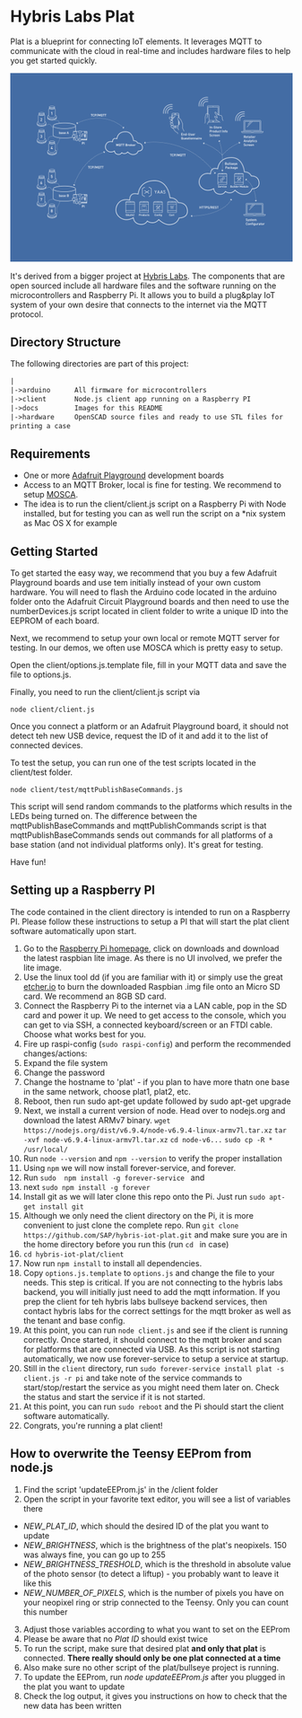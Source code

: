 # Hybris Labs Plat
Plat is a blueprint for connecting IoT elements. It leverages MQTT to communicate with the cloud in real-time and includes hardware files to help you get started quickly.

![Bullseye Architecture](./docs/plat_bullseye_architecture.png)

It's derived from a bigger project at [Hybris Labs](http://labs.hybris.com/tag/bullseye/). The components that are open sourced include all hardware files and the software running on the microcontrollers and Raspberry Pi. It allows you to build a plug&play IoT system of your own desire that connects to the internet via the MQTT protocol.

## Directory Structure
The following directories are part of this project:

	|
	|->arduino		All firmware for microcontrollers	
	|->client		Node.js client app running on a Raspberry PI
	|->docs			Images for this README
	|->hardware		OpenSCAD source files and ready to use STL files for printing a case
	
## Requirements
- One or more [Adafruit Playground](https://www.adafruit.com/products/3000) development boards
- Access to an MQTT Broker, local is fine for testing. We recommend to setup [MOSCA](https://github.com/mcollina/mosca).
- The idea is to run the client/client.js script on a Raspberry Pi with Node installed, but for testing you can as well run the script on a *nix system as Mac OS X for example
	
## Getting Started

To get started the easy way, we recommend that you buy a few Adafruit Playground boards and use tem initially instead of your own custom hardware. You will need to flash the Arduino code located in the arduino folder onto the Adafruit Circuit Playground boards and then need to use the numberDevices.js script located in client folder to write a unique ID into the EEPROM of each board.

Next, we recommend to setup your own local or remote MQTT server for testing. In our demos, we often use MOSCA which is pretty easy to setup. 

Open the client/options.js.template file, fill in your MQTT data and save the file to options.js.

Finally, you need to run the client/client.js script via 
	
	node client/client.js
	
Once you connect a platform or an Adafruit Playground board, it should not detect teh new USB device, request the ID of it and add it to the list of connected devices.

To test the setup, you can run one of the test scripts located in the client/test folder. 

	node client/test/mqttPublishBaseCommands.js 
	
This script will send random commands to the platforms which results in the LEDs being turned on. The difference between the mqttPublishBaseCommands and mqttPublishCommands script is that mqttPublishBaseCommands sends out commands for all platforms of a base station (and not individual platforms only). It's great for testing.

Have fun!


## Setting up a Raspberry PI 
The code contained in the client directory is intended to run on a Raspberry PI. Please follow these instructions to setup a PI that will start the plat client software automatically upon start.

1. Go to the [Raspberry Pi homepage](https://www.raspberrypi.org/downloads/raspbian/), click on downloads and download the latest raspbian lite image. As there is no UI involved, we prefer the lite image.
2. Use the linux tool dd (if you are familiar with it) or simply use the great [etcher.io](https://etcher.io/) to burn the downloaded Raspbian .img file onto an Micro SD card. We recommend an 8GB SD card.
3. Connect the Raspberry Pi to the internet via a LAN cable, pop in the SD card and power it up. We need to get access to the console, which you can get to via SSH, a connected keyboard/screen or an FTDI cable. Choose what works best for you. 
4. Fire up raspi-config (`sudo raspi-config`) and perform the recommended changes/actions:
  1. Expand the file system
  2. Change the password
  3. Change the hostname to 'plat' - if you plan to have more thatn one base in the same network, choose plat1, plat2, etc.
5. Reboot, then run sudo apt-get update followed by sudo apt-get upgrade
6. Next, we install a current version of node. Head over to nodejs.org and download the latest ARMv7 binary. 
`wget https://nodejs.org/dist/v6.9.4/node-v6.9.4-linux-armv7l.tar.xz` 
`tar -xvf node-v6.9.4-linux-armv7l.tar.xz`
`cd node-v6...` 
`sudo cp -R * /usr/local/`
7. Run `node --version` and `npm --version` to verify the proper installation
8. Using `npm` we will now install forever-service, and forever.
  1. Run `sudo  npm install -g forever-service ` and
  2. next `sudo npm install -g forever`
9. Install git as we will later clone this repo onto the Pi. Just run `sudo apt-get install git`
10. Although we only need the client directory on the Pi, it is more convenient to just clone the complete repo. Run `git clone https://github.com/SAP/hybris-iot-plat.git` and make sure you are in the home directory before you run this (run `cd ` in case)
11. `cd hybris-iot-plat/client`
12. Now run `npm install` to install all dependencies.
13. Copy `options.js.template` to `options.js` and change the file to your needs. This step is critical. If you are not connecting to the hybris labs backend, you will initially just need to add the mqtt information. If you prep the client for teh hybris labs bullseye backend services, then contact hybris labs for the correct settings for the mqtt broker as well as the tenant and base config.
14. At this point, you can run `node client.js` and see if the client is running correctly. Once started, it should connect to the mqtt broker and scan for platforms that are connected via USB. As this script is not starting automatically, we now use forever-service to setup a service at startup.
15. Still in the `client` directory, run `sudo forever-service install plat -s client.js -r pi` and take note of the service commands to start/stop/restart the service as you might need them later on. Check the status and start the service if it is not started.
16. At this point, you can run `sudo reboot` and the Pi should start the client software automatically.
17. Congrats, you're running a plat client!


## How to overwrite the Teensy EEProm from node.js

1. Find the script 'updateEEProm.js' in the /client folder
2. Open the script in your favorite text editor, you will see a list of variables there
  - *NEW_PLAT_ID*, which should the desired ID of the plat you want to update
  - *NEW_BRIGHTNESS*, which is the brightness of the plat's neopixels. 150 was always fine, you can go up to 255
  - *NEW_BRIGHTNESS_TRESHOLD*, which is the threshold in absolute value of the photo sensor (to detect a liftup) - you probably want to leave it like this
  - *NEW_NUMBER_OF_PIXELS*, which is the number of pixels you have on your neopixel ring or strip connected to the Teensy. Only you can count this number
3. Adjust those variables according to what you want to set on the EEProm
4. Please be aware that no *Plat ID* should exist twice
5. To run the script, make sure that desired plat **and only that plat** is connected. **There really should only be one plat connected at a time**
6. Also make sure no other script of the plat/bullseye project is running.
7. To update the EEProm, run *node updateEEProm.js* after you plugged in the plat you want to update
8. Check the log output, it gives you instructions on how to check that the new data has been written

